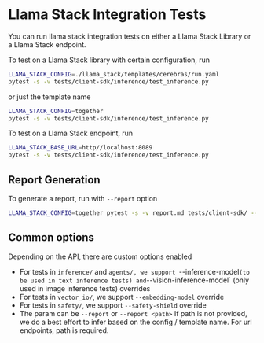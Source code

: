 # Llama Stack Integration Tests
You can run llama stack integration tests on either a Llama Stack Library or a Llama Stack endpoint.

To test on a Llama Stack library with certain configuration, run
```bash
LLAMA_STACK_CONFIG=./llama_stack/templates/cerebras/run.yaml
pytest -s -v tests/client-sdk/inference/test_inference.py
```
or just the template name
```bash
LLAMA_STACK_CONFIG=together
pytest -s -v tests/client-sdk/inference/test_inference.py
```

To test on a Llama Stack endpoint, run
```bash
LLAMA_STACK_BASE_URL=http//localhost:8089
pytest -s -v tests/client-sdk/inference/test_inference.py
```

## Report Generation

To generate a report, run with `--report` option
```bash
LLAMA_STACK_CONFIG=together pytest -s -v report.md tests/client-sdk/ --report
```

## Common options
Depending on the API, there are custom options enabled
- For tests in `inference/` and `agents/, we support `--inference-model` (to be used in text inference tests) and `--vision-inference-model` (only used in image inference tests) overrides
- For tests in `vector_io/`, we support `--embedding-model` override
- For tests in `safety/`, we support `--safety-shield` override
- The param can be `--report` or `--report <path>`
If path is not provided, we do a best effort to infer based on the config / template name. For url endpoints, path is required.

